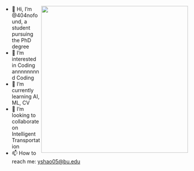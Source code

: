 [<img align="right" width="400" src="https://github-readme-stats.vercel.app/api?username=404nofound&show_icons=true"/>](https://github.com/404nofound/)

- 👋 Hi, I’m @404nofound, a student pursuing the PhD degree
- 👀 I’m interested in Coding annnnnnnnd Coding
- 🌱 I’m currently learning AI, ML, CV
- 💞️ I’m looking to collaborate on Intelligent Transportation
- 📫 How to reach me: yshao05@bu.edu

<!---
404nofound/404nofound is a ✨ special ✨ repository because its `README.md` (this file) appears on your GitHub profile.
You can click the Preview link to take a look at your changes.
--->
